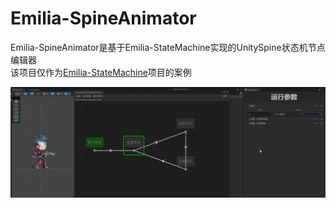 # Emilia-SpineAnimator

Emilia-SpineAnimator是基于Emilia-StateMachine实现的UnitySpine状态机节点编辑器  
该项目仅作为[Emilia-StateMachine](https://github.com/CCEMT/Emilia-StateMachine)项目的案例

![spineAnimator](./doc/spineAnimator.gif)
